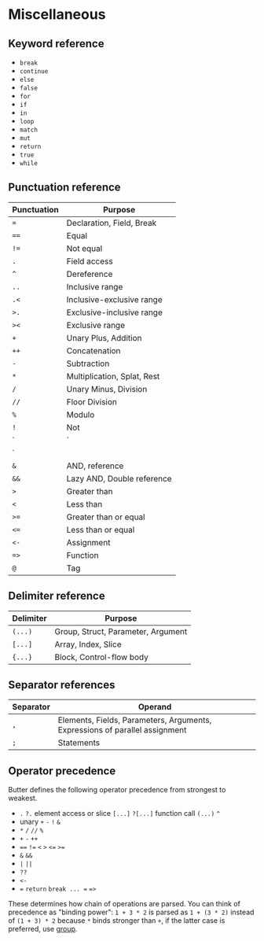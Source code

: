 # Miscellaneous

## Keyword reference

- `break`
- `continue`
- `else`
- `false`
- `for`
- `if`
- `in`
- `loop`
- `match`
- `mut`
- `return`
- `true`
- `while`

## Punctuation reference

| Punctuation | Purpose                     |
| ----------- | --------------------------- |
| `=`         | Declaration, Field, Break   |
| `==`        | Equal                       |
| `!=`        | Not equal                   |
| `.`         | Field access                |
| `^`         | Dereference                 |
| `..`        | Inclusive range             |
| `.<`        | Inclusive-exclusive range   |
| `>.`        | Exclusive-inclusive range   |
| `><`        | Exclusive range             |
| `+`         | Unary Plus, Addition        |
| `++`        | Concatenation               |
| `-`         | Subtraction                 |
| `*`         | Multiplication, Splat, Rest |
| `/`         | Unary Minus, Division       |
| `//`        | Floor Division              |
| `%`         | Modulo                      |
| `!`         | Not                         |
| `|`         | OR                          |
| `||`        | Lazy OR                     |
| `&`         | AND, reference              |
| `&&`        | Lazy AND, Double reference  |
| `>`         | Greater than                |
| `<`         | Less than                   |
| `>=`        | Greater than or equal       |
| `<=`        | Less than or equal          |
| `<-`        | Assignment                  |
| `=>`        | Function                    |
| `@`         | Tag                         |

## Delimiter reference

| Delimiter | Purpose                             |
| --------- | ----------------------------------- |
| `(...)`   | Group, Struct,  Parameter, Argument |
| `[...]`   | Array, Index, Slice                 |
| `{...}`   | Block, Control-flow body            |

## Separator references

| Separator | Operand                                                                     |
| --------- | --------------------------------------------------------------------------- |
| `,`       | Elements, Fields, Parameters, Arguments, Expressions of parallel assignment |
| `;`       | Statements                                                                  |

## Operator precedence

Butter defines the following operator precedence from strongest to weakest.

- `.` `?.` element access or slice `[...]` `?[...]` function call `(...)` `^`
- unary `+` `-` `!` `&`
- `*` `/` `//` `%`
- `+` `-` `++`
- `==` `!=` `<` `>` `<=` `>=`
- `&` `&&`
- `|` `||`
- `??`
- `<-`
- `=` `return` `break ... =` `=>`

These determines how chain of operations are parsed. You can think of precedence as "binding power": `1 + 3 * 2` is parsed as `1 + (3 * 2)` instead of `(1 + 3) * 2` because `*` binds stronger than `+`, if the latter case is preferred, use [group].

[group]: ./group.md
